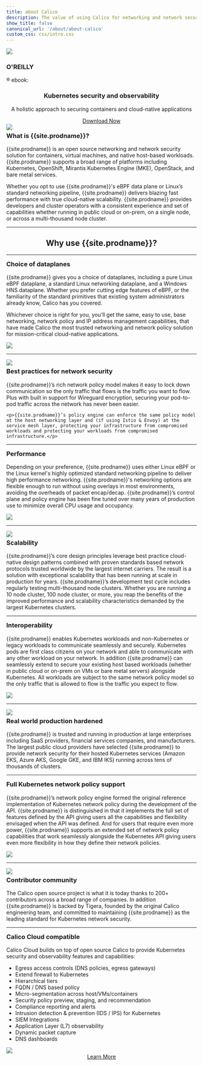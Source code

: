 ```yaml
---
title: about Calico
description: The value of using Calico for networking and network security for workloads and hosts.
show_title: false
canonical_url: '/about/about-calico'
custom_css: css/intro.css
---
```


<div id="ebook-banner" class="row">
  <div class="ebook-banner-image col-md-2 col-xs-2">
    <img src="{{ site.baseurl }}/images/oreilly-book-mockup.png">
  </div>
  <div class="ebook-banner-info col-md-10 col-xs-10">
    <div class="ebook-banner-info__header">
      <h3>O'REILLY</h3><span>&reg;</span> ebook:
    </div>
    <div class="ebook-banner-info__text" style="text-align: center">
      <h3>Kubernetes security and observability</h3>
      <p>A holistic approach to securing containers and cloud-native applications</p>
      <a href="https://link.tigera.io/ud139">Download Now</a>
    </div>
  </div>
</div>

<div id="why-use-calico-1" class="row">
  <div class="col-md-6">
    <img style="max-width: 330px" class="img-responsive center-block" src="{{ site.baseurl }}/images/felix_icon.png">
  </div>
  <div class="col-md-6">
    <h3 id="what-is" style="margin-top: 5px">What is {{site.prodname}}?</h3>
    <p>{{site.prodname}} is an open source networking and network security solution for containers, virtual machines, and native host-based workloads. {{site.prodname}} supports a broad range of platforms including Kubernetes, OpenShift, Mirantis Kubernetes Engine (MKE), OpenStack, and bare metal services.</p>
    <p>Whether you opt to use {{site.prodname}}'s eBPF data plane or Linux’s standard networking pipeline, {{site.prodname}} delivers blazing fast performance with true cloud-native scalability. {{site.prodname}} provides developers and cluster operators with a consistent experience and set of capabilities whether running in public cloud or on-prem, on a single node, or across a multi-thousand node cluster.</p>
  </div>
</div>

<hr/>

<div style="text-align: center">
  <h2 id="why-use">Why use {{site.prodname}}?</h2>
</div>

<hr/>

<div id="why-use-calico-6" class="row">
  <div class="col-md-6">
    <h3 id="familiar" style="margin-top: 5px">Choice of dataplanes</h3>
    <p>{{site.prodname}} gives you a choice of dataplanes, including a pure Linux eBPF dataplane, a standard Linux networking dataplane, and a Windows HNS dataplane. Whether you prefer cutting edge features of eBPF, or the familiarity of the standard primitives that existing system administrators already know, Calico has you covered.</p>
    <p>Whichever choice is right for you, you’ll get the same, easy to use, base networking, network policy and IP address management capabilities, that have made Calico the most trusted networking and network policy solution for mission-critical cloud-native applications.</p>
  </div>
  <div class="col-md-6">
    <img class="img-responsive center-block" src="{{ site.baseurl }}/images/intro/multiple-dataplanes.png">
  </div>
</div>

<hr/>

<div id="why-use-calico-2" class="row">
  <div class="col-md-6">
    <img class="img-responsive center-block" src="{{ site.baseurl }}/images/intro/best-practices.png">
  </div>
  <div class="col-md-6">
    <h3 id="best-practices" style="margin-top: 5px">Best practices for network security</h3>
    <p>{{site.prodname}}’s rich network policy model makes it easy to lock down communication so the only traffic that flows is the traffic you want to flow. Plus with built in support for Wireguard encryption, securing your pod-to-pod traffic across the network has never been easier.</p>

    <p>{{site.prodname}}’s policy engine can enforce the same policy model at the host networking layer and (if using Istio & Envoy) at the service mesh layer, protecting your infrastructure from compromised workloads and protecting your workloads from compromised infrastructure.</p>
  </div>
</div>

<hr/>

<div id="why-use-calico-3" class="row">
  <div class="col-md-6">
    <h3 id="performance" style="margin-top: 5px">Performance</h3>
    <p>Depending on your preference, {{site.prodname}} uses either Linux eBPF or the Linux kernel's highly optimized standard networking pipeline to deliver high performance networking. {{site.prodname}}'s networking options are flexible enough to run without using overlays in most environments, avoiding the overheads of packet encap/decap. {{site.prodname}}’s control plane and policy engine has been fine tuned over many years of production use to minimize overall CPU usage and occupancy.</p>
  </div>
  <div class="col-md-6">
    <img class="img-responsive center-block" src="{{ site.baseurl }}/images/intro/performance.png">
  </div>
</div>

<hr/>

<div id="why-use-calico-4" class="row">
  <div class="col-md-6">
    <img class="img-responsive center-block" src="{{ site.baseurl }}/images/intro/scale.png">
  </div>
  <div class="col-md-6">
    <h3 id="scalability" style="margin-top: 5px">Scalability</h3>
    <p>{{site.prodname}}’s core design principles leverage best practice cloud-native design patterns combined with proven standards based network protocols trusted worldwide by the largest internet carriers. The result is a solution with exceptional scalability that has been running at scale in production for years. {{site.prodname}}’s development test cycle includes regularly testing multi-thousand node clusters.  Whether you are running a 10 node cluster, 100 node cluster, or more, you reap the benefits of the improved performance and scalability characteristics demanded by the largest Kubernetes clusters.</p>
  </div>
</div>

<hr/>

<div id="why-use-calico-5" class="row">
  <div class="col-md-6">
    <h3 id="interoperability" style="margin-top: 5px">Interoperability</h3>
    <p>{{site.prodname}} enables Kubernetes workloads and non-Kubernetes or legacy workloads to communicate seamlessly and securely.  Kubernetes pods are first class citizens on your network and able to communicate with any other workload on your network.  In addition {{site.prodname}} can seamlessly extend to secure your existing host based workloads (whether in public cloud or on-prem on VMs or bare metal servers) alongside Kubernetes.  All workloads are subject to the same network policy model so the only traffic that is allowed to flow is the traffic you expect to flow.</p>
  </div>
  <div class="col-md-6">
    <img class="img-responsive center-block" src="{{ site.baseurl }}/images/intro/interoperability.png">
  </div>
</div>

<hr/>

<div id="why-use-calico-7" class="row">
  <div class="col-md-6">
    <img class="img-responsive center-block" src="{{ site.baseurl }}/images/intro/deployed.png">
  </div>
  <div class="col-md-6">
    <h3 id="real-world-production" style="margin-top: 5px">Real world production hardened</h3>
    <p>{{site.prodname}} is trusted and running in production at large enterprises including SaaS providers, financial services companies, and manufacturers.  The largest public cloud providers have selected {{site.prodname}} to provide network security for their hosted Kubernetes services (Amazon EKS, Azure AKS, Google GKE, and IBM IKS) running across tens of thousands of clusters.</p>
  </div>
</div>

<hr/>

<div id="why-use-calico-8" class="row">
  <div class="col-md-6">
    <h3 id="full-kubernetes-support" style="margin-top: 5px">Full Kubernetes network policy support</h3>
    <p>{{site.prodname}}’s network policy engine formed the original reference implementation of Kubernetes network policy during the development of the API. {{site.prodname}} is distinguished in that it implements the full set of features defined by the API giving users all the capabilities and flexibility envisaged when the API was defined. And for users that require even more power, {{site.prodname}} supports an extended set of network policy capabilities that work seamlessly alongside the Kubernetes API giving users even more flexibility in how they define their network policies.</p>
  </div>
  <div class="col-md-6">
    <img class="img-responsive center-block" src="{{ site.baseurl }}/images/intro/policy.png">
  </div>
</div>

<hr/>

<div id="why-use-calico-9" class="row">
  <div class="col-md-6">
    <img class="img-responsive center-block" src="{{ site.baseurl }}/images/intro/community.png">
  </div>
  <div class="col-md-6">
    <h3 id="contributor-community" style="margin-top: 5px">Contributor community</h3>
    <p>The Calico open source project is what it is today thanks to 200+ contributors across a broad range of companies.  In addition {{site.prodname}} is backed by Tigera, founded by the original Calico engineering team, and committed to maintaining {{site.prodname}} as the leading standard for Kubernetes network security.</p>
  </div>
</div>

<hr/>

<div id="why-use-calico-10" class="row">
  <div class="col-md-6">
    <h3 id="enterprise-compatible" style="margin-top: 5px">Calico Cloud compatible</h3>
    <p>Calico Cloud builds on top of open source Calico to provide Kubernetes security and observability features and capabilities:</p>
    <ul style="">
        <li>Egress access controls (DNS policies, egress gateways)</li>
        <li>Extend firewall to Kubernetes</li>
        <li>Hierarchical tiers</li>
        <li>FQDN / DNS based policy</li>
        <li>Micro-segmentation across host/VMs/containers</li>
        <li>Security policy preview, staging, and recommendation</li>
        <li>Compliance reporting and alerts</li>
        <li>Intrusion detection & prevention (IDS / IPS) for Kubernetes</li>
        <li>SIEM Integrations</li>
        <li>Application Layer (L7) observability</li>
        <li>Dynamic packet capture</li>
        <li>DNS dashboards</li>
    </ul>
  </div>
  <div class="col-md-6">
    <img class="img-responsive center-block" src="{{ site.baseurl }}/images/calico-cloud-small.png">
    <div style="display: flex; justify-content: center; align-items: center;" id="enterprise-footer">
      <a href="https://www.tigera.io/tigera-products/calico-enterprise/?utm_referring_url=dynamic&amp;utm_source=projectcalico-docs&amp;utm_medium=website&amp;utm_campaign=calico-docs-conversion" class="learn-more-button">Learn More</a>
    </div>    
  </div>
</div>




